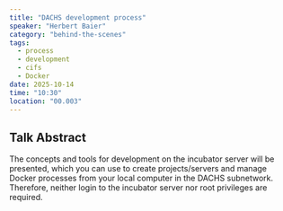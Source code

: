 ```yaml
---
title: "DACHS development process"
speaker: "Herbert Baier"
category: "behind-the-scenes"
tags:
  - process
  - development
  - cifs
  - Docker
date: 2025-10-14
time: "10:30"
location: "00.003"
---
```


## Talk Abstract

The concepts and tools for development on the incubator server will be presented, which you can use to create projects/servers and manage Docker processes from your local computer in the DACHS subnetwork.
Therefore, neither login to the incubator server nor root privileges are required.
